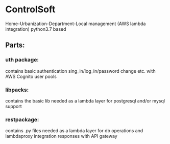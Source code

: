 # ControlSoft
Home-Urbanization-Department-Local management (AWS lambda integration)
python3.7 based

## Parts:
### uth package:
  contains basic authentication sing_in/log_in/password change etc. with AWS Cognito user pools
### libpacks:
  contains the basic lib needed as a lambda layer for postgresql and/or mysql support
### restpackage:
  contains .py files needed as a lambda layer for db operations and lambdaproxy integration responses with API gateway

